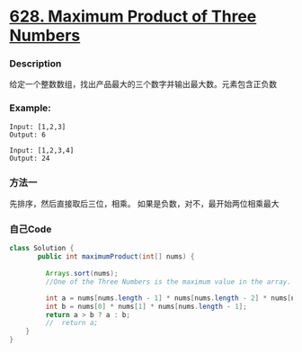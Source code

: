 # [628. Maximum Product of Three Numbers](https://leetcode.com/problems/maximum-product-of-three-numbers/description/)


### Description

给定一个整数数组，找出产品最大的三个数字并输出最大数。元素包含正负数

### Example:
 
    Input: [1,2,3]
    Output: 6

    Input: [1,2,3,4]
    Output: 24
    
### 方法一

先排序，然后直接取后三位，相乘。
如果是负数，对不，最开始两位相乘最大
### 自己Code

```java
class Solution {
       public int maximumProduct(int[] nums) {
        
         Arrays.sort(nums);
         //One of the Three Numbers is the maximum value in the array.

         int a = nums[nums.length - 1] * nums[nums.length - 2] * nums[nums.length - 3];
         int b = nums[0] * nums[1] * nums[nums.length - 1];
         return a > b ? a : b;
         //  return a;
    }
}
```


